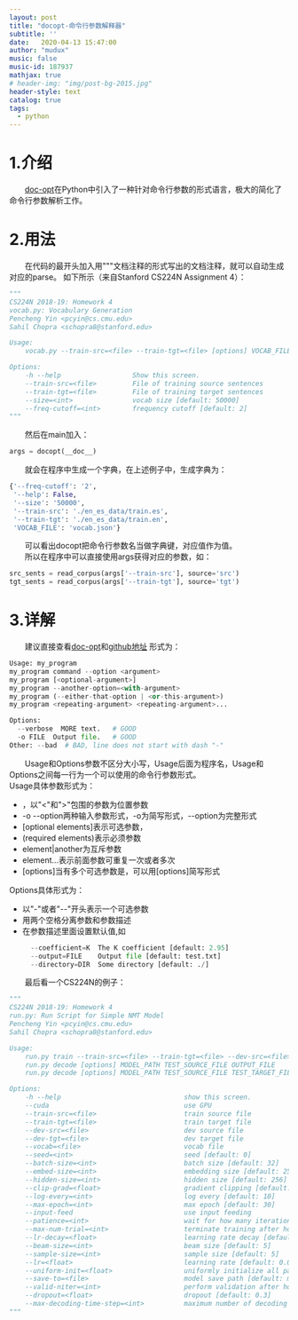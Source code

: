 ```yaml
---
layout: post
title: "docopt-命令行参数解释器"
subtitle: ''
date:   2020-04-13 15:47:00
author: "mudux"
music: false
music-id: 187937
mathjax: true
# header-img: "img/post-bg-2015.jpg"
header-style: text
catalog: true
tags:
  - python
---
```


# 1.介绍
&emsp;&emsp;[doc-opt](http://docopt.org/)在Python中引入了一种针对命令行参数的形式语言，极大的简化了命令行参数解析工作。

# 2.用法
&emsp;&emsp;在代码的最开头加入用"""文档注释的形式写出的文档注释，就可以自动生成对应的parse。
如下所示（来自Stanford CS224N Assignment 4）：
```python
"""
CS224N 2018-19: Homework 4
vocab.py: Vocabulary Generation
Pencheng Yin <pcyin@cs.cmu.edu>
Sahil Chopra <schopra8@stanford.edu>

Usage:
    vocab.py --train-src=<file> --train-tgt=<file> [options] VOCAB_FILE

Options:
    -h --help                  Show this screen.
    --train-src=<file>         File of training source sentences
    --train-tgt=<file>         File of training target sentences
    --size=<int>               vocab size [default: 50000]
    --freq-cutoff=<int>        frequency cutoff [default: 2]
"""
```
&emsp;&emsp;然后在main加入：
```python
args = docopt(__doc__)
```
&emsp;&emsp;就会在程序中生成一个字典，在上述例子中，生成字典为：
```python
{'--freq-cutoff': '2',
 '--help': False,
 '--size': '50000',
 '--train-src': './en_es_data/train.es',
 '--train-tgt': './en_es_data/train.en',
 'VOCAB_FILE': 'vocab.json'}
```
&emsp;&emsp;可以看出docopt把命令行参数名当做字典键，对应值作为值。  
&emsp;&emsp;所以在程序中可以直接使用args获得对应的参数，如：
```python
src_sents = read_corpus(args['--train-src'], source='src')
tgt_sents = read_corpus(args['--train-tgt'], source='tgt')
```

# 3.详解
&emsp;&emsp;建议直接查看[doc-opt](http://docopt.org/)和[github地址](https://github.com/docopt/docopt)
形式为：
```python
Usage: my_program
my_program command --option <argument>
my_program [<optional-argument>]
my_program --another-option=<with-argument>
my_program (--either-that-option | <or-this-argument>)
my_program <repeating-argument> <repeating-argument>...

Options:
  --verbose  MORE text.   # GOOD
  -o FILE  Output file.   # GOOD
Other: --bad  # BAD, line does not start with dash "-"
```
&emsp;&emsp;Usage和Options参数不区分大小写，Usage后面为程序名，Usage和Options之间每一行为一个可以使用的命令行参数形式。  
Usage具体参数形式为：
- <argument>，以"<"和">"包围的参数为位置参数
- -o --option两种输入参数形式，-o为简写形式，--option为完整形式
- [optional elements]表示可选参数，
- (required elements)表示必须参数
- element|another为互斥参数
- element...表示前面参数可重复一次或者多次
- [options]当有多个可选参数是，可以用[options]简写形式

Options具体形式为：
- 以"-"或者"--"开头表示一个可选参数
- 用两个空格分离参数和参数描述
- 在参数描述里面设置默认值,如
  ```python
    --coefficient=K  The K coefficient [default: 2.95]
    --output=FILE    Output file [default: test.txt]
    --directory=DIR  Some directory [default: ./]
  ```

&emsp;&emsp;最后看一个CS224N的例子：
```python
"""
CS224N 2018-19: Homework 4
run.py: Run Script for Simple NMT Model
Pencheng Yin <pcyin@cs.cmu.edu>
Sahil Chopra <schopra8@stanford.edu>

Usage:
    run.py train --train-src=<file> --train-tgt=<file> --dev-src=<file> --dev-tgt=<file> --vocab=<file> [options]
    run.py decode [options] MODEL_PATH TEST_SOURCE_FILE OUTPUT_FILE
    run.py decode [options] MODEL_PATH TEST_SOURCE_FILE TEST_TARGET_FILE OUTPUT_FILE

Options:
    -h --help                               show this screen.
    --cuda                                  use GPU
    --train-src=<file>                      train source file
    --train-tgt=<file>                      train target file
    --dev-src=<file>                        dev source file
    --dev-tgt=<file>                        dev target file
    --vocab=<file>                          vocab file
    --seed=<int>                            seed [default: 0]
    --batch-size=<int>                      batch size [default: 32]
    --embed-size=<int>                      embedding size [default: 256]
    --hidden-size=<int>                     hidden size [default: 256]
    --clip-grad=<float>                     gradient clipping [default: 5.0]
    --log-every=<int>                       log every [default: 10]
    --max-epoch=<int>                       max epoch [default: 30]
    --input-feed                            use input feeding
    --patience=<int>                        wait for how many iterations to decay learning rate [default: 5]
    --max-num-trial=<int>                   terminate training after how many trials [default: 5]
    --lr-decay=<float>                      learning rate decay [default: 0.5]
    --beam-size=<int>                       beam size [default: 5]
    --sample-size=<int>                     sample size [default: 5]
    --lr=<float>                            learning rate [default: 0.001]
    --uniform-init=<float>                  uniformly initialize all parameters [default: 0.1]
    --save-to=<file>                        model save path [default: model.bin]
    --valid-niter=<int>                     perform validation after how many iterations [default: 2000]
    --dropout=<float>                       dropout [default: 0.3]
    --max-decoding-time-step=<int>          maximum number of decoding time steps [default: 70]
"""
```